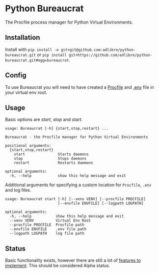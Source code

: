 # Python Bureaucrat

The Procfile process manager for Python Virtual Environments.

## Installation

Install with `pip install -e git+git@github.com:adlibre/python-bureaucrat.git` or 
`pip install git+https://github.com/adlibre/python-bureaucrat.git#egg=bureaucrat`.

## Config

To use Bureaucrat you will need to have created a [Procfile](https://devcenter.heroku.com/articles/procfile) and
[.env](https://devcenter.heroku.com/articles/procfile#setting-local-environment-variables) file in your virtual env
root.

## Usage

Basic options are _start_, _stop_ and _start_.

    usage: Bureaucrat [-h] {start,stop,restart} ...

    Bureaucrat - the Procfile manager for Python Virtual Environments

    positional arguments:
      {start,stop,restart}
        start               Starts daemons
        stop                Stops daemons
        restart             Restarts daemons

    optional arguments:
      -h, --help            show this help message and exit


Additional arguments for specifying a custom location for `Procfile`, `.env` and log files.

    usage: Bureaucrat start [-h] [--venv VENV] [--procfile PROCFILE]
                            [--envfile ENVFILE] [--logpath LOGPATH]

    optional arguments:
      -h, --help           show this help message and exit
      --venv VENV          Virtual Env Root
      --procfile PROCFILE  Procfile path
      --envfile ENVFILE    .env file path
      --logpath LOGPATH    log file path


## Status

Basic functionality exists, however there are still a lot of [features to implement](TODO.md). 
This should be considered Alpha status.
